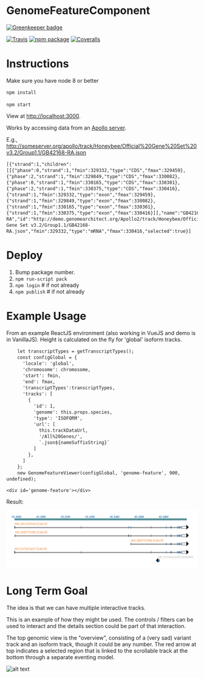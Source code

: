 # GenomeFeatureComponent

[![Greenkeeper badge](https://badges.greenkeeper.io/GMOD/GenomeFeatureComponent.svg)](https://greenkeeper.io/)

[![Travis][build-badge]][build] [![npm package][npm-badge]][npm]
[![Coveralls][coveralls-badge]][coveralls]

[build-badge]:
  https://img.shields.io/travis/GMOD/GenomeFeatureComponent/master.png?style=flat-square
[build]: https://travis-ci.org/GMOD/GenomeFeatureComponent
[npm-badge]:
  https://img.shields.io/npm/v/genomefeaturecomponent.png?style=flat-square
[npm]: https://www.npmjs.com/package/genomefeaturecomponent
[coveralls-badge]:
  https://img.shields.io/coveralls/GMOD/GenomeFeatureComponent/master.png?style=flat-square
[coveralls]: https://coveralls.io/github/GMOD/GenomeFeatureComponent

# Instructions

Make sure you have node 8 or better

    npm install

    npm start

View at [http://localhost:3000](http://localhost:3000).

Works by accessing data from an [Apollo server](https://github.com/gmod/apollo).

E.g.,
http://someserver.org/apollo/track/Honeybee/Official%20Gene%20Set%20v3.2/Group1.1/GB42168-RA.json

```
[{"strand":1,"children":[[{"phase":0,"strand":1,"fmin":329332,"type":"CDS","fmax":329459},{"phase":2,"strand":1,"fmin":329849,"type":"CDS","fmax":330082},{"phase":0,"strand":1,"fmin":330165,"type":"CDS","fmax":330301},{"phase":2,"strand":1,"fmin":330375,"type":"CDS","fmax":330416},{"strand":1,"fmin":329332,"type":"exon","fmax":329459},{"strand":1,"fmin":329849,"type":"exon","fmax":330082},{"strand":1,"fmin":330165,"type":"exon","fmax":330301},{"strand":1,"fmin":330375,"type":"exon","fmax":330416}]],"name":"GB42168-RA","id":"http://demo.genomearchitect.org/Apollo2/track/Honeybee/Official Gene Set v3.2/Group1.1/GB42168-RA.json","fmin":329332,"type":"mRNA","fmax":330416,"selected":true}]
```

# Deploy

1. Bump package number.
1. `npm run-script pack`
1. `npm login` # if not already
1. `npm publish` # if not already

# Example Usage

From an example ReactJS environment (also working in VueJS and demo is in
VanillaJS). Height is calculated on the fly for 'global' isoform tracks.

```
    let transcriptTypes = getTranscriptTypes();
    const configGlobal = {
      'locale': 'global',
      'chromosome': chromosome,
      'start': fmin,
      'end': fmax,
      'transcriptTypes':transcriptTypes,
      'tracks': [
        {
          'id': 1,
          'genome': this.props.species,
          'type': 'ISOFORM',
          'url': [
            this.trackDataUrl,
            '/All%20Genes/',
            `.json${nameSuffixString}`
          ]
        },
      ]
    };
    new GenomeFeatureViewer(configGlobal, 'genome-feature', 900, undefined);
```

```
<div id='genome-feature'></div>
```

Result:

![Example 1](images/ExampleIsoform1.png)

# Long Term Goal

The idea is that we can have multiple interactive tracks.

This is an example of how they might be used. The controls / filters can be used
to interact and the details section could be part of that interaction.

The top genomic view is the "overview", consisting of a (very sad) variant track
and an isoform track, though it could be any number. The red arrow at top
indicates a selected region that is linked to the scrollable track at the bottom
through a separate eventing model.

![alt text](images/Version1Output.png 'Logo Title Text 1')
